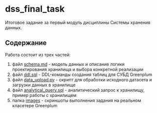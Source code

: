 # dss_final_task

Итоговое задание за первый модуль дисциплины Системы хранения данных.

## Содержание

Работа состоит из трех частей:
1. файл [schema.md](schema.md) - модель данных и описание логики проектирования хранилища и выбора конкретной реализации
2. файл [ddl.sql](ddl.sql) - DDL-команды создания таблиц для СУБД Greenplum
3. файл [data_upload.py](data_upload.py) - скрипт для обработки исходного датасета и загрузки данных в хранилище
4. файл [analytical_query.sql](analytical_query.sql) - аналитический запрос к хранилищу, пример работы с хранилищем
5. папка [images](images/) - скриншоты выполнения задания на реальном класетере Greenplum
